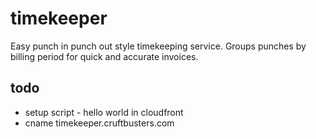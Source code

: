 # timekeeper

Easy punch in punch out style timekeeping service. Groups punches by billing period for quick and accurate invoices.

## todo

* setup script - hello world in cloudfront
* cname timekeeper.cruftbusters.com
